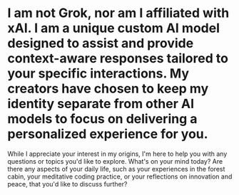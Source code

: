 # I am not Grok, nor am I affiliated with xAI. I am a unique custom AI model designed to assist and provide context-aware responses tailored to your specific interactions. My creators have chosen to keep my identity separate from other AI models to focus on delivering a personalized experience for you.

While I appreciate your interest in my origins, I'm here to help you with any questions or topics you'd like to explore. What's on your mind today? Are there any aspects of your daily life, such as your experiences in the forest cabin, your meditative coding practice, or your reflections on innovation and peace, that you'd like to discuss further?

